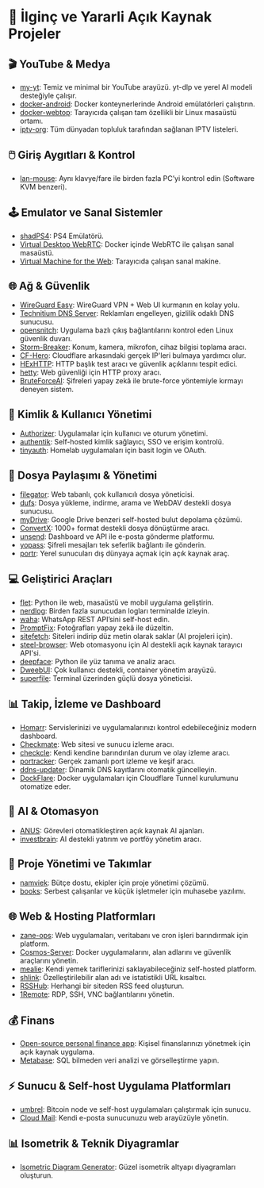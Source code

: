 # 🔧 İlginç ve Yararli Açık Kaynak Projeler

## 🎬 YouTube & Medya
- [my-yt](https://github.com/christian-fei/my-yt): Temiz ve minimal bir YouTube arayüzü. yt-dlp ve yerel AI modeli desteğiyle çalışır.  
- [docker-android](https://github.com/budtmo/docker-android): Docker konteynerlerinde Android emülatörleri çalıştırın.  
- [docker-webtop](https://github.com/linuxserver/docker-webtop): Tarayıcıda çalışan tam özellikli bir Linux masaüstü ortamı.  
- [iptv-org](https://github.com/iptv-org/iptv): Tüm dünyadan topluluk tarafından sağlanan IPTV listeleri.

## 🖱️ Giriş Aygıtları & Kontrol
- [lan-mouse](https://github.com/feschber/lan-mouse): Aynı klavye/fare ile birden fazla PC’yi kontrol edin (Software KVM benzeri).

## 🕹️ Emulator ve Sanal Sistemler
- [shadPS4](https://github.com/shadps4-emu/shadPS4): PS4 Emülatörü.  
- [Virtual Desktop WebRTC](https://www.opensourceprojects.dev/post/1948309353552822763): Docker içinde WebRTC ile çalışan sanal masaüstü.  
- [Virtual Machine for the Web](https://www.opensourceprojects.dev/post/1944013390713958656): Tarayıcıda çalışan sanal makine.

## 🌐 Ağ & Güvenlik
- [WireGuard Easy](https://www.opensourceprojects.dev/post/1951541289801097313): WireGuard VPN + Web UI kurmanın en kolay yolu.  
- [Technitium DNS Server](https://github.com/TechnitiumSoftware/DnsServer): Reklamları engelleyen, gizlilik odaklı DNS sunucusu.  
- [opensnitch](https://github.com/evilsocket/opensnitch): Uygulama bazlı çıkış bağlantılarını kontrol eden Linux güvenlik duvarı.  
- [Storm-Breaker](https://github.com/ultrasecurity/Storm-Breaker): Konum, kamera, mikrofon, cihaz bilgisi toplama aracı.  
- [CF-Hero](https://github.com/musana/CF-Hero): Cloudflare arkasındaki gerçek IP'leri bulmaya yardımcı olur.  
- [HExHTTP](https://github.com/c0dejump/HExHTTP): HTTP başlık test aracı ve güvenlik açıklarını tespit edici.  
- [hetty](https://github.com/dstotijn/hetty): Web güvenliği için HTTP proxy aracı.  
- [BruteForceAI](https://github.com/MorDavid/BruteForceAI): Şifreleri yapay zekâ ile brute-force yöntemiyle kırmayı deneyen sistem.

## 🔐 Kimlik & Kullanıcı Yönetimi
- [Authorizer](https://github.com/authorizerdev/authorizer): Uygulamalar için kullanıcı ve oturum yönetimi.  
- [authentik](https://github.com/goauthentik/authentik): Self-hosted kimlik sağlayıcı, SSO ve erişim kontrolü.  
- [tinyauth](https://github.com/steveiliop56/tinyauth): Homelab uygulamaları için basit login ve OAuth.

## 📁 Dosya Paylaşımı & Yönetimi
- [filegator](https://github.com/filegator/filegator): Web tabanlı, çok kullanıcılı dosya yöneticisi.  
- [dufs](https://github.com/sigoden/dufs): Dosya yükleme, indirme, arama ve WebDAV destekli dosya sunucusu.  
- [myDrive](https://github.com/subnub/myDrive): Google Drive benzeri self-hosted bulut depolama çözümü.  
- [ConvertX](https://github.com/C4illin/ConvertX): 1000+ format destekli dosya dönüştürme aracı.  
- [unsend](https://github.com/unsend-dev/unsend): Dashboard ve API ile e-posta gönderme platformu.  
- [yopass](https://github.com/jhaals/yopass): Şifreli mesajları tek seferlik bağlantı ile gönderin.  
- [portr](https://github.com/amalshaji/portr): Yerel sunucuları dış dünyaya açmak için açık kaynak araç.

## 💻 Geliştirici Araçları
- [flet](https://github.com/flet-dev/flet): Python ile web, masaüstü ve mobil uygulama geliştirin.  
- [nerdlog](https://github.com/dimonomid/nerdlog): Birden fazla sunucudan logları terminalde izleyin.  
- [waha](https://github.com/devlikeapro/waha): WhatsApp REST API’sini self-host edin.  
- [PromptFix](https://github.com/yeates/PromptFix): Fotoğrafları yapay zekâ ile düzeltin.  
- [sitefetch](https://github.com/egoist/sitefetch): Siteleri indirip düz metin olarak saklar (AI projeleri için).  
- [steel-browser](https://github.com/steel-dev/steel-browser): Web otomasyonu için AI destekli açık kaynak tarayıcı API'si.  
- [deepface](https://github.com/serengil/deepface): Python ile yüz tanıma ve analiz aracı.  
- [DweebUI](https://github.com/lllllllillllllillll/DweebUI): Çok kullanıcı destekli, container yönetim arayüzü.  
- [superfile](https://github.com/yorukot/superfile): Terminal üzerinden güçlü dosya yöneticisi.

## 📊 Takip, İzleme ve Dashboard
- [Homarr](https://github.com/ajnart/homarr): Servislerinizi ve uygulamalarınızı kontrol edebileceğiniz modern dashboard.  
- [Checkmate](https://github.com/bluewave-labs/Checkmate): Web sitesi ve sunucu izleme aracı.  
- [checkcle](https://github.com/operacle/checkcle): Kendi kendine barındırılan durum ve olay izleme aracı.  
- [portracker](https://github.com/Mostafa-Wahied/portracker): Gerçek zamanlı port izleme ve keşif aracı.  
- [ddns-updater](https://github.com/qdm12/ddns-updater): Dinamik DNS kayıtlarını otomatik güncelleyin.  
- [DockFlare](https://github.com/ChrispyBacon-dev/DockFlare): Docker uygulamaları için Cloudflare Tunnel kurulumunu otomatize eder.

## 🧠 AI & Otomasyon
- [ANUS](https://github.com/nikmcfly/ANUS): Görevleri otomatikleştiren açık kaynak AI ajanları.  
- [investbrain](https://github.com/investbrainapp/investbrain): AI destekli yatırım ve portföy yönetim aracı.

## 🧩 Proje Yönetimi ve Takımlar
- [namviek](https://github.com/hudy9x/namviek): Bütçe dostu, ekipler için proje yönetimi çözümü.  
- [books](https://github.com/frappe/books): Serbest çalışanlar ve küçük işletmeler için muhasebe yazılımı.

## 🌐 Web & Hosting Platformları
- [zane-ops](https://github.com/zane-ops/zane-ops): Web uygulamaları, veritabanı ve cron işleri barındırmak için platform.  
- [Cosmos-Server](https://github.com/azukaar/Cosmos-Server): Docker uygulamalarını, alan adlarını ve güvenlik araçlarını yönetin.  
- [mealie](https://github.com/mealie-recipes/mealie): Kendi yemek tariflerinizi saklayabileceğiniz self-hosted platform.  
- [shlink](https://github.com/shlinkio/shlink): Özelleştirilebilir alan adı ve istatistikli URL kısaltıcı.  
- [RSSHub](https://github.com/DIYgod/RSSHub): Herhangi bir siteden RSS feed oluşturun.  
- [1Remote](https://github.com/1Remote/1Remote): RDP, SSH, VNC bağlantılarını yönetin.

## 💰 Finans
- [Open-source personal finance app](https://www.opensourceprojects.dev/post/1946501628401799440): Kişisel finanslarınızı yönetmek için açık kaynak uygulama.  
- [Metabase](https://github.com/metabase/metabase): SQL bilmeden veri analizi ve görselleştirme yapın.

## ⚡ Sunucu & Self-host Uygulama Platformları
- [umbrel](https://github.com/getumbrel/umbrel): Bitcoin node ve self-host uygulamaları çalıştırmak için sunucu.  
- [Cloud Mail](https://github.com/eoao/cloud-mail): Kendi e-posta sunucunuzu web arayüzüyle yönetin.

## 📊 Isometrik & Teknik Diyagramlar
- [Isometric Diagram Generator](https://www.opensourceprojects.dev/post/1947571960700920075): Güzel isometrik altyapı diyagramları oluşturun.
